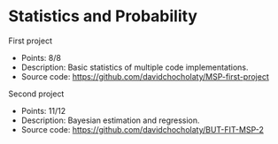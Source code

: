 # Statistics and Probability

First project
- Points: 8/8
- Description: Basic statistics of multiple code implementations.
- Source code: https://github.com/davidchocholaty/MSP-first-project

Second project
- Points: 11/12
- Description: Bayesian estimation and regression. 
- Source code: https://github.com/davidchocholaty/BUT-FIT-MSP-2

